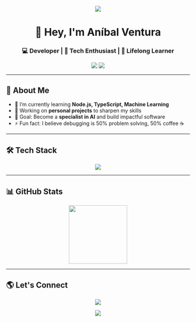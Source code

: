 <!-- Banner -->
<p align="center">
  <img src="https://capsule-render.vercel.app/api?type=waving&color=gradient&height=160&section=header" />
</p>

<!-- Título -->
<h1 align="center">👋 Hey, I'm Aníbal Ventura</h1>
<h3 align="center">💻 Developer | 🚀 Tech Enthusiast | 🎯 Lifelong Learner</h3>

<!-- Badges -->
<p align="center">
<!--   <a href="https://linkedin.com/in/ nao esquecer "><img src="https://img.shields.io/badge/LinkedIn-blue?style=for-the-badge&logo=linkedin" /></a> -->
  <a href="mailto:anydocarmoventura@gmail.com"><img src="https://img.shields.io/badge/Email-red?style=for-the-badge&logo=gmail" /></a>
  <a href="https://anibal-ventura.github.io"><img src="https://img.shields.io/badge/Portfolio-000?style=for-the-badge&logo=githubpages" /></a>
</p>

---

## 🚀 About Me
- 🌱 I’m currently learning **Node.js, TypeScript, Machine Learning**
- 🔭 Working on **personal projects** to sharpen my skills
- 🎯 Goal: Become a **specialist in AI** and build impactful software
- ⚡ Fun fact: I believe debugging is 50% problem solving, 50% coffee ☕

---

## 🛠 Tech Stack
<p align="center">
  <img src="https://skillicons.dev/icons?i=js,ts,nodejs,python,express,tailwind,postgres,git,github,vscode" />
</p>

---

## 📊 GitHub Stats
<p align="center">
  <img height="160" src="https://github-readme-stats.vercel.app/api?username=Anibal-Ventura&show_icons=true&theme=radical" />
<!--   <img height="160" src="https://github-readme-streak-stats.herokuapp.com/?user=Anibal-Ventura&theme=radical" /> -->
</p>

---

## 🌎 Let's Connect
<p align="center">
<!--   <a href="https://linkedin.com/in/ nao esquecer "><img src="https://img.icons8.com/fluency/48/linkedin.png"/></a> -->
  <a href="mailto:anydocarmoventura@gmail.com"><img src="https://img.icons8.com/fluency/48/gmail-new.png"/></a>
</p>

<p align="center">
  <img src="https://capsule-render.vercel.app/api?type=waving&color=gradient&height=120&section=footer" />
</p>
